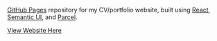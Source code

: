 [GitHub Pages](https://pages.github.com/) repository for my CV/portfolio website, built using [React](https://reactjs.org/), [Semantic UI](https://react.semantic-ui.com/), and [Parcel](https://parceljs.org/).

[View Website Here](https://myklhenn.github.io/whoami)
